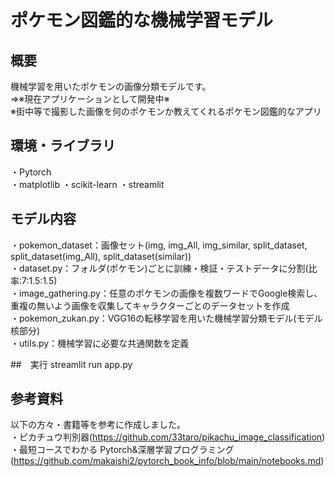 # ポケモン図鑑的な機械学習モデル

## 概要
機械学習を用いたポケモンの画像分類モデルです。  
⇒※現在アプリケーションとして開発中※  
※街中等で撮影した画像を何のポケモンか教えてくれるポケモン図鑑的なアプリ

## 環境・ライブラリ
・Pytorch  
・matplotlib
・scikit-learn
・streamlit

## モデル内容
・pokemon_dataset：画像セット(img, img_All, img_similar, split_dataset, split_dataset(img_All), split_dataset(similar))  
・dataset.py：フォルダ(ポケモン)ごとに訓練・検証・テストデータに分割(比率:7:1.5:1.5)  
・image_gathering.py：任意のポケモンの画像を複数ワードでGoogle検索し、重複の無いよう画像を収集してキャラクターごとのデータセットを作成  
・pokemon_zukan.py：VGG16の転移学習を用いた機械学習分類モデル(モデル核部分)  
・utils.py：機械学習に必要な共通関数を定義  

##　実行
streamlit run app.py

## 参考資料
以下の方々・書籍等を参考に作成しました。  
・ピカチュウ判別器(https://github.com/33taro/pikachu_image_classification)  
・最短コースでわかる Pytorch&深層学習プログラミング(https://github.com/makaishi2/pytorch_book_info/blob/main/notebooks.md)
